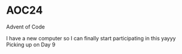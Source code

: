 # AOC24
Advent of Code

I have a new computer so I can finally start participating in this yayyy
Picking up on Day 9